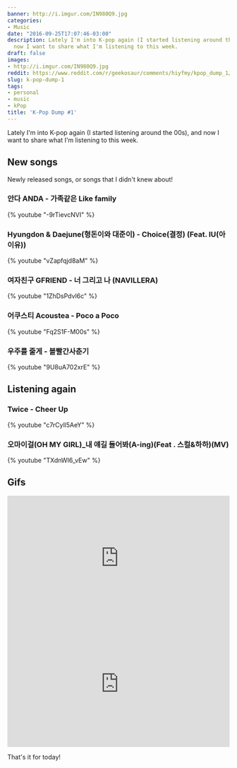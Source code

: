 ```yaml
---
banner: http://i.imgur.com/IN980Q9.jpg
categories:
- Music
date: "2016-09-25T17:07:46-03:00"
description: Lately I'm into K-pop again (I started listening around the 00s), and
  now I want to share what I'm listening to this week.
draft: false
images:
- http://i.imgur.com/IN980Q9.jpg
reddit: https://www.reddit.com/r/geekosaur/comments/hiyfmy/kpop_dump_1/
slug: k-pop-dump-1
tags:
- personal
- music
- kPop
title: 'K-Pop Dump #1'
---
```


Lately I'm into K-pop again (I started listening around the 00s), and now I want to share what I'm listening to this week.

<!--more-->

## New songs

Newly released songs, or songs that I didn't knew about!

### 안다 ANDA - 가족같은 Like family

{% youtube "-9rTievcNVI" %}

### Hyungdon & Daejune(형돈이와 대준이) - Choice(결정) (Feat. IU(아이유))

{% youtube "vZapfqjd8aM" %}

### 여자친구 GFRIEND - 너 그리고 나 (NAVILLERA)

{% youtube "1ZhDsPdvl6c" %}

### 어쿠스티 Acoustea - Poco a Poco

{% youtube "Fq2S1F-M00s" %}


### 우주를 줄게 - 볼빨간사춘기

{% youtube "9U8uA702xrE" %}

## Listening again

### Twice - Cheer Up

{% youtube "c7rCyll5AeY" %}

### 오마이걸(OH MY GIRL)_내 얘길 들어봐(A-ing)(Feat . 스컬&하하)(MV)

{% youtube "TXdnWI6_vEw" %}

## Gifs

<div style='position:relative;padding-bottom:56%'><iframe src='https://gfycat.com/ifr/GlisteningDeterminedAmericanbadger' frameborder='0' scrolling='no' width='100%' height='100%' style='position:absolute;top:0;left:0;' allowfullscreen></iframe></div>

<div style='position:relative;padding-bottom:57%'><iframe src='https://gfycat.com/ifr/WideeyedPolishedAlpinegoat' frameborder='0' scrolling='no' width='100%' height='100%' style='position:absolute;top:0;left:0;' allowfullscreen></iframe></div>

That's it for today!
